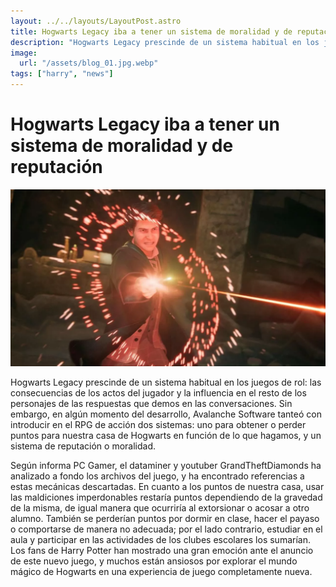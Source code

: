 ```yaml
---
layout: ../../layouts/LayoutPost.astro
title: Hogwarts Legacy iba a tener un sistema de moralidad y de reputación
description: "Hogwarts Legacy prescinde de un sistema habitual en los juegos de rol: las consecuencias de los actos del jugador y la influencia en el resto de los personajes de las respuestas que demos en las conversaciones. Sin embargo, en algún momento del desarrollo, Avalanche Software tanteó con introducir en el RPG de acción dos sistemas: uno para obtener o perder puntos para nuestra casa de Hogwarts en función de lo que hagamos, y un sistema de reputación o moralidad."
image:
  url: "/assets/blog_01.jpg.webp"
tags: ["harry", "news"]
---
```


# Hogwarts Legacy iba a tener un sistema de moralidad y de reputación

![Alt text](/assets/blog_01.jpg.webp "a title")

Hogwarts Legacy prescinde de un sistema habitual en los juegos de rol: las consecuencias de los actos del jugador y la influencia en el resto de los personajes de las respuestas que demos en las conversaciones. Sin embargo, en algún momento del desarrollo, Avalanche Software tanteó con introducir en el RPG de acción dos sistemas: uno para obtener o perder puntos para nuestra casa de Hogwarts en función de lo que hagamos, y un sistema de reputación o moralidad.

Según informa PC Gamer, el dataminer y youtuber GrandTheftDiamonds ha analizado a fondo los archivos del juego, y ha encontrado referencias a estas mecánicas descartadas. En cuanto a los puntos de nuestra casa, usar las maldiciones imperdonables restaría puntos dependiendo de la gravedad de la misma, de igual manera que ocurriría al extorsionar o acosar a otro alumno. También se perderían puntos por dormir en clase, hacer el payaso o comportarse de manera no adecuada; por el lado contrario, estudiar en el aula y participar en las actividades de los clubes escolares los sumarían.
Los fans de Harry Potter han mostrado una gran emoción ante el anuncio de este nuevo juego, y muchos están ansiosos por explorar el mundo mágico de Hogwarts en una experiencia de juego completamente nueva.
